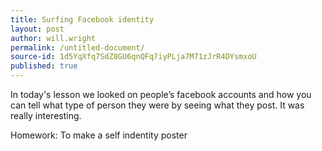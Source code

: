 ```yaml
---
title: Surfing Facebook identity
layout: post
author: will.wright
permalink: /untitled-document/
source-id: 1d5YqXfq7SdZ8GU6qnQFq7iyPLja7M71zJrR4DYsmxoU
published: true
---
```

In today's lesson we looked on people’s facebook accounts and how you can tell what type of person they were by seeing what they post. It was really interesting. 

Homework: To make a self indentity poster

